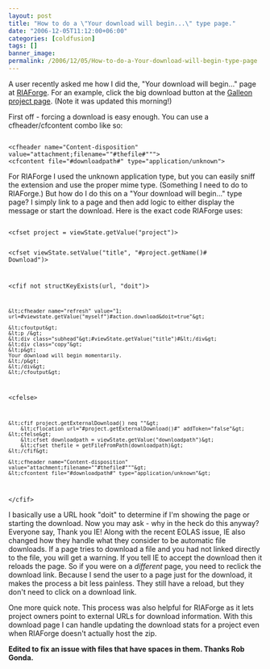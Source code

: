 ```yaml
---
layout: post
title: "How to do a \"Your download will begin...\" type page."
date: "2006-12-05T11:12:00+06:00"
categories: [coldfusion]
tags: []
banner_image: 
permalink: /2006/12/05/How-to-do-a-Your-download-will-begin-type-page
---
```


A user recently asked me how I did the, "Your download will begin..." page at <a href="http://www.riaforge.org">RIAForge</a>. For an example, click the big download button at the <a href="http://galleon.riaforge.org">Galleon project page</a>. (Note it was updated this morning!)
<!--more-->
First off - forcing a download is easy enough. You can use a cfheader/cfcontent combo like so:

<code>
&lt;cfheader name="Content-disposition" value="attachment;filename=""#thefile#"""&gt;		
&lt;cfcontent file="#downloadpath#" type="application/unknown"&gt;	</code>

For RIAForge I used the unknown application type, but you can easily sniff the extension and use the proper mime type. (Something I need to do to RIAForge.) But how do I do this on a "Your download will begin..." type page? I simply link to a page and then add logic to either display the message 	or start the download. Here is the exact code RIAForge uses:

<code>
&lt;cfset project = viewState.getValue("project")&gt;

&lt;cfset viewState.setValue("title", "#project.getName()# Download")&gt;

&lt;cfif not structKeyExists(url, "doit")&gt;

	&lt;cfheader name="refresh" value="1; url=#viewstate.getValue("myself")#action.download&doit=true"&gt;

	&lt;cfoutput&gt;
	&lt;p /&gt;
	&lt;div class="subhead"&gt;#viewState.getValue("title")#&lt;/div&gt;
	&lt;div class="copy"&gt;
	&lt;p&gt;
	Your download will begin momentarily.
	&lt;/p&gt; 
	&lt;/div&gt;
	&lt;/cfoutput&gt;

&lt;cfelse&gt;

	&lt;cfif project.getExternalDownload() neq ""&gt;
		&lt;cflocation url="#project.getExternalDownload()#" addToken="false"&gt;
	&lt;cfelse&gt;
		&lt;cfset downloadpath = viewState.getValue("downloadpath")&gt;
		&lt;cfset thefile = getFileFromPath(downloadpath)&gt;
	&lt;/cfif&gt;
	
	&lt;cfheader name="Content-disposition" value="attachment;filename=""#thefile#"""&gt;		
	&lt;cfcontent file="#downloadpath#" type="application/unknown"&gt;		

&lt;/cfif&gt;
</code>

I basically use a URL hook "doit" to determine if I'm showing the page or starting the download. Now you may ask - why in the heck do this anyway? Everyone say, Thank you IE! Along with the recent EOLAS issue, IE also changed how they handle what they consider to be automatic file downloads. If a page tries to download a file and you had not linked directly to the file, you will get a warning. If you tell IE to accept the download then it reloads the page. So if you were on a <i>different</i> page, you need to reclick the download link. Because I send the user to a page just for the download, it makes the process a bit less painless. They still have a reload, but they don't need to click on a download link.

One more quick note. This process was also helpful for RIAForge as it lets project owners point to external URLs for download information. With this download page I can handle updating the download stats for a project even when RIAForge doesn't actually host the zip.

<b>Edited to fix an issue with files that have spaces in them. Thanks Rob Gonda.</b>
